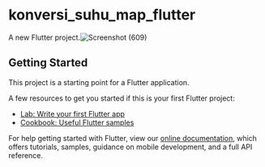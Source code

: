 # konversi_suhu_map_flutter

A new Flutter project.![Screenshot (609)](https://user-images.githubusercontent.com/89988888/161693639-07945a87-7bc4-4ca5-985c-e41892e9f0bf.png)


## Getting Started

This project is a starting point for a Flutter application.

A few resources to get you started if this is your first Flutter project:

- [Lab: Write your first Flutter app](https://flutter.dev/docs/get-started/codelab)
- [Cookbook: Useful Flutter samples](https://flutter.dev/docs/cookbook)

For help getting started with Flutter, view our
[online documentation](https://flutter.dev/docs), which offers tutorials,
samples, guidance on mobile development, and a full API reference.
